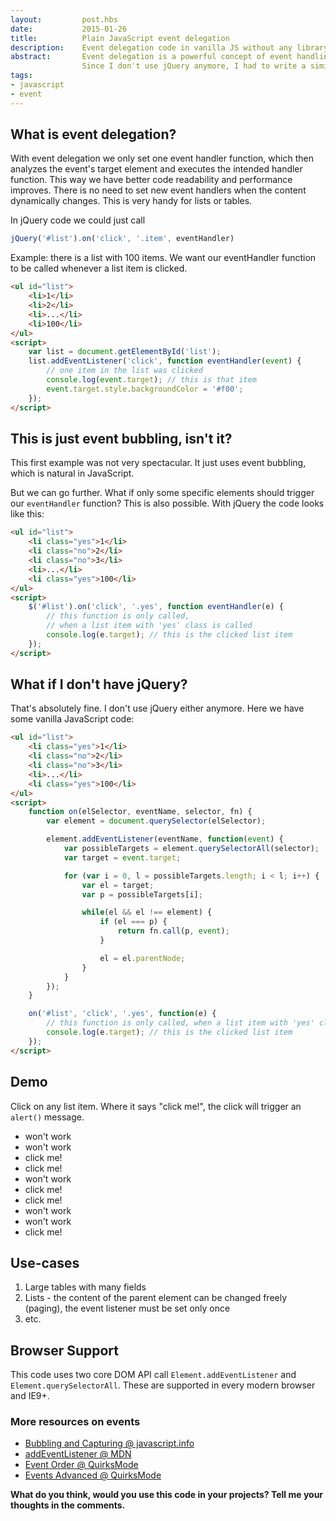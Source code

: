```yaml
---
layout:         post.hbs
date:           2015-01-26
title:          Plain JavaScript event delegation
description:    Event delegation code in vanilla JS without any library. Adding event handler to an outer element while still knowing which inner element was clicked.
abstract:       Event delegation is a powerful concept of event handling. If you are using jQuery, you might know it as jQuery.on().
                Since I don't use jQuery anymore, I had to write a similar function myself. If you are wondering how the code looks like, read on.
tags:
- javascript
- event
---
```


## What is event delegation?
With event delegation we only set one event handler function, which then analyzes the event's target element and executes the intended handler function.
This way we have better code readability and performance improves.
There is no need to set new event handlers when the content dynamically changes.
This is very handy for lists or tables.


In jQuery code we could just call
```js
jQuery('#list').on('click', '.item', eventHandler)
```

Example: there is a list with 100 items. We want our eventHandler function to be called whenever a list item is clicked.
```html
<ul id="list">
    <li>1</li>
    <li>2</li>
    <li>...</li>
    <li>100</li>
</ul>
<script>
    var list = document.getElementById('list');
    list.addEventListener('click', function eventHandler(event) {
        // one item in the list was clicked
        console.log(event.target); // this is that item
        event.target.style.backgroundColor = '#f00';
    });
</script>
```

## This is just event bubbling, isn't it?
This first example was not very spectacular. It just uses event bubbling, which is natural in JavaScript.

But we can go further. What if only some specific elements should trigger our `eventHandler` function?
This is also possible. With jQuery the code looks like this:
```html
<ul id="list">
    <li class="yes">1</li>
    <li class="no">2</li>
    <li class="no">3</li>
    <li>...</li>
    <li class="yes">100</li>
</ul>
<script>
    $('#list').on('click', '.yes', function eventHandler(e) {
        // this function is only called,
        // when a list item with 'yes' class is called
        console.log(e.target); // this is the clicked list item
    });
</script>
```

## What if I don't have jQuery?
That's absolutely fine. I don't use jQuery either anymore. Here we have some vanilla JavaScript code:
```html
<ul id="list">
    <li class="yes">1</li>
    <li class="no">2</li>
    <li class="no">3</li>
    <li>...</li>
    <li class="yes">100</li>
</ul>
<script>
    function on(elSelector, eventName, selector, fn) {
        var element = document.querySelector(elSelector);

        element.addEventListener(eventName, function(event) {
            var possibleTargets = element.querySelectorAll(selector);
            var target = event.target;

            for (var i = 0, l = possibleTargets.length; i < l; i++) {
                var el = target;
                var p = possibleTargets[i];

                while(el && el !== element) {
                    if (el === p) {
                        return fn.call(p, event);
                    }

                    el = el.parentNode;
                }
            }
        });
    }

    on('#list', 'click', '.yes', function(e) {
        // this function is only called, when a list item with 'yes' class is called
        console.log(e.target); // this is the clicked list item
    });
</script>
```

## Demo
Click on any list item. Where it says "click me!", the click will trigger an `alert()` message.

<ul id="list">
    <li class="no">won't work</li>
    <li class="no">won't work</li>
    <li class="yes">click me!</li>
    <li class="yes">click me!</li>
    <li class="no">won't work</li>
    <li class="yes">click me!</li>
    <li class="yes">click me!</li>
    <li class="no">won't work</li>
    <li class="no">won't work</li>
    <li class="yes">click me!</li>
</ul>
<script>
(function() {
    function on(elSelector, eventName, selector, fn) {
        var element = document.querySelector(elSelector);

        element.addEventListener(eventName, function(event) {
            var possibleTargets = element.querySelectorAll(selector);
            var target = event.target;

            for (var i = 0, l = possibleTargets.length; i < l; i++) {
                var el = target;
                var p = possibleTargets[i];

                while(el && el !== element) {
                    if (el === p) {
                        return fn.call(p, event);
                    }

                    el = el.parentNode;
                }
            }
        });
    }

    on('#list', 'click', 'li.yes', function() {
        alert('You clicked me!');
    });
}());
</script>


## Use-cases
1. Large tables with many fields
1. Lists - the content of the parent element can be changed freely (paging), the event listener must be set only once
1. etc.


## Browser Support
This code uses two core DOM API call `Element.addEventListener` and `Element.querySelectorAll`. These are supported in every modern browser and IE9+.


### More resources on events
- [Bubbling and Capturing @ javascript.info](http://javascript.info/tutorial/bubbling-and-capturing)
- [addEventListener @ MDN](https://developer.mozilla.org/en-US/docs/Web/API/EventTarget.addEventListener)
- [Event Order @ QuirksMode](http://www.quirksmode.org/js/events_order.html)
- [Events Advanced @ QuirksMode](http://www.quirksmode.org/js/events_advanced.html)


**What do you think, would you use this code in your projects? Tell me your thoughts in the comments.**